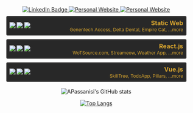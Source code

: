 
<div id="header" align="center" style="background-image: url('https://www.andrewpassanisi.com/assets/space-background.9d0d82c4.jpg')">
<div style="max-width: 475px; padding-top: 16px;">
  <a href="https://www.linkedin.com/in/andrew-passanisi-b93ab48a/">
    <img src="https://img.shields.io/badge/-APassanisi-blue?logo=linkedin&style=for-the-badge" alt="LinkedIn Badge"/>
  </a>
  <a href="https://www.AndrewPassanisi.com">
    <img src="https://img.shields.io/badge/Me%3A-AndrewPassanisi.com-orange?style=for-the-badge" alt="Personal Website"/>
  </a>
  <a href="https://www.AndrewPassanisi.com/PassanisiAndrewResume.pdf">
    <img src="https://shields.io/badge/Resume-grey?logo=adobeacrobatreader&style=for-the-badge" alt="Personal Website"/>
  </a>
</div>
<div style="max-width: 475px; margin: 8px 0 16px 0">
<div href="https://github.com/APassanisi" style="border: 1px solid #e4e2e2; border-radius: 4px; background-color: #282828; padding: 8px; display: flex; justify-content: space-between; align-items: center;">
  <div>
    <img src="https://plchldr.co/i/25x25?bg=06bcee">
    <img src="https://plchldr.co/i/25x25?bg=06bcee">
    <img src="https://plchldr.co/i/25x25?bg=06bcee">
  </div>
  <div style="color:#d8a52e ; text-align: right;">
    <p style="font-size: 16px; font-weight: bold; margin: 0px 0;">Static Web</p>
    <p style="font-size: 12px; margin: 0;">Genentech Access, Delta Dental, Empire Cat, ...more</p>
  </div>
</div>
<div href="https://github.com/APassanisi" style="margin: 8px 0px; border: 1px solid #e4e2e2; border-radius: 4px; background-color: #282828; padding: 8px; display: flex; justify-content: space-between; align-items: center;">
  <div>
    <img src="https://plchldr.co/i/25x25?bg=06bcee">
    <img src="https://plchldr.co/i/25x25?bg=06bcee">
    <img src="https://plchldr.co/i/25x25?bg=06bcee">
  </div>
  <div style="color:#d8a52e ; text-align: right;">
    <p style="font-size: 16px; font-weight: bold; margin: 0px 0;">React.js</p>
    <p style="font-size: 12px; margin: 0;">WoTSource.com, Streameow, Weather App, ...more</p>
  </div>
</div>
<div href="https://github.com/APassanisi" style="border: 1px solid #e4e2e2; border-radius: 4px; background-color: #282828; padding: 8px; display: flex; justify-content: space-between; align-items: center;">
  <div>
    <img src="https://plchldr.co/i/25x25?bg=06bcee">
    <img src="https://plchldr.co/i/25x25?bg=06bcee">
    <img src="https://plchldr.co/i/25x25?bg=06bcee">
  </div>
  <div style="color:#d8a52e ; text-align: right;">
    <p style="font-size: 16px; font-weight: bold; margin: 0px 0;">Vue.js</p>
    <p style="font-size: 12px; margin: 0;">SkillTree, TodoApp, Pillars, ...more</p>
  </div>
</div>
</div>

<div style="max-width: 475px; padding-bottom: 8px;">

![APassanisi's GitHub stats](https://github-readme-stats.vercel.app/api?username=apassanisi&hide=contribs,stars&count_private=true&show_icons=true&theme=gruvbox&layout=compact)

[![Top Langs](https://github-readme-stats.vercel.app/api/top-langs/?username=apassanisi&theme=gruvbox&hide=html&layout=compact)](https://github.com/apassanisi/github-readme-stats)

</div>

</div>

